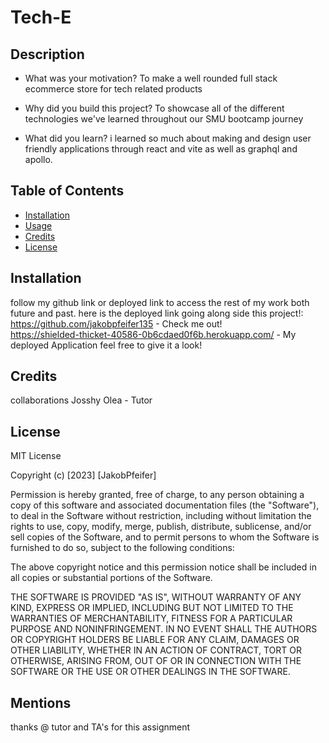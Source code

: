 # Tech-E


## Description

- What was your motivation?
To make a well rounded full stack ecommerce store for tech related products
- Why did you build this project?
To showcase all of the different technologies we've learned throughout our SMU bootcamp journey

- What did you learn?
i learned so much about making and design user friendly applications through react and vite as well as graphql and apollo.
## Table of Contents 

- [Installation](#installation)
- [Usage](#usage)
- [Credits](#credits)
- [License](#license)

## Installation

follow my github link or deployed link to access the rest of my work both future and past. here is the deployed link going along side this project!:<br/>
https://github.com/jakobpfeifer135 - Check me out! <br/>
 https://shielded-thicket-40586-0b6cdaed0f6b.herokuapp.com/ - My deployed Application feel free to give it a look!


## Credits

collaborations Josshy Olea - Tutor
<br/>


## License

MIT License

Copyright (c) [2023] [JakobPfeifer]

Permission is hereby granted, free of charge, to any person obtaining a copy
of this software and associated documentation files (the "Software"), to deal
in the Software without restriction, including without limitation the rights
to use, copy, modify, merge, publish, distribute, sublicense, and/or sell
copies of the Software, and to permit persons to whom the Software is
furnished to do so, subject to the following conditions:

The above copyright notice and this permission notice shall be included in all
copies or substantial portions of the Software.

THE SOFTWARE IS PROVIDED "AS IS", WITHOUT WARRANTY OF ANY KIND, EXPRESS OR
IMPLIED, INCLUDING BUT NOT LIMITED TO THE WARRANTIES OF MERCHANTABILITY,
FITNESS FOR A PARTICULAR PURPOSE AND NONINFRINGEMENT. IN NO EVENT SHALL THE
AUTHORS OR COPYRIGHT HOLDERS BE LIABLE FOR ANY CLAIM, DAMAGES OR OTHER
LIABILITY, WHETHER IN AN ACTION OF CONTRACT, TORT OR OTHERWISE, ARISING FROM,
OUT OF OR IN CONNECTION WITH THE SOFTWARE OR THE USE OR OTHER DEALINGS IN THE
SOFTWARE.

## Mentions
thanks @ tutor and TA's for this assignment